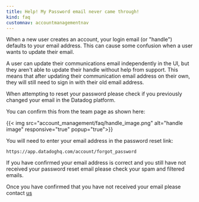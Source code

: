 ```yaml
---
title: Help! My Password email never came through!
kind: faq
customnav: accountmanagementnav
---
```


When a new user creates an account, your login email (or "handle") defaults to your email address. This can cause some confusion when a user wants to update their email. 

A user can update their communications email independently in the UI, but they aren't able to update their handle without help from support. This means that after updating their communication email address on their own, they will still need to sign in with their old email address.

When attempting to reset your password please check if you previously changed your email in the Datadog platform.

You can confirm this from the team page as shown here:

{{< img src="account_management/faq/handle_image.png" alt="handle image" responsive="true" popup="true">}}

You will need to enter your email address in the password reset link:

`https://app.datadoghq.com/account/forgot_password`

If you have confirmed your email address is correct and you still have not received your password reset email please check your spam and filtered emails.  

Once you have confirmed that you have not received your email please contact [us](/help)